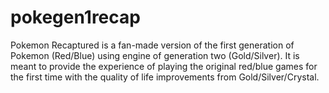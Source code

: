 # pokegen1recap
Pokemon Recaptured is a fan-made version of the first generation of Pokemon (Red/Blue) using engine of generation two (Gold/Silver). It is meant to provide the experience of playing the original red/blue games for the first time with the quality of life improvements from Gold/Silver/Crystal.
